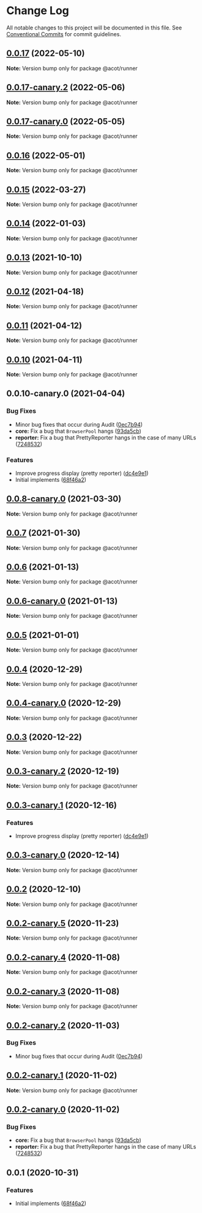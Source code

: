 # Change Log

All notable changes to this project will be documented in this file.
See [Conventional Commits](https://conventionalcommits.org) for commit guidelines.

## [0.0.17](https://github.com/acot-a11y/acot/compare/v0.0.17-canary.3...v0.0.17) (2022-05-10)

**Note:** Version bump only for package @acot/runner

## [0.0.17-canary.2](https://github.com/acot-a11y/acot/compare/v0.0.17-canary.1...v0.0.17-canary.2) (2022-05-06)

**Note:** Version bump only for package @acot/runner

## [0.0.17-canary.0](https://github.com/acot-a11y/acot/compare/v0.0.16...v0.0.17-canary.0) (2022-05-05)

**Note:** Version bump only for package @acot/runner

## [0.0.16](https://github.com/acot-a11y/acot/compare/v0.0.15...v0.0.16) (2022-05-01)

**Note:** Version bump only for package @acot/runner

## [0.0.15](https://github.com/acot-a11y/acot/compare/v0.0.14...v0.0.15) (2022-03-27)

**Note:** Version bump only for package @acot/runner

## [0.0.14](https://github.com/acot-a11y/acot/compare/v0.0.14-canary.2...v0.0.14) (2022-01-03)

**Note:** Version bump only for package @acot/runner

## [0.0.13](https://github.com/acot-a11y/acot/compare/v0.0.13-canary.0...v0.0.13) (2021-10-10)

**Note:** Version bump only for package @acot/runner

## [0.0.12](https://github.com/acot-a11y/acot/compare/v0.0.11...v0.0.12) (2021-04-18)

**Note:** Version bump only for package @acot/runner

## [0.0.11](https://github.com/acot-a11y/acot/compare/v0.0.10...v0.0.11) (2021-04-12)

**Note:** Version bump only for package @acot/runner

## [0.0.10](https://github.com/acot-a11y/acot/compare/v0.0.10-canary.0...v0.0.10) (2021-04-11)

**Note:** Version bump only for package @acot/runner

## 0.0.10-canary.0 (2021-04-04)

### Bug Fixes

- Minor bug fixes that occur during Audit ([0ec7b94](https://github.com/acot-a11y/acot/commit/0ec7b94e8f885cb45aae351d0279033367b8d94c))
- **core:** Fix a bug that `BrowserPool` hangs ([93da5cb](https://github.com/acot-a11y/acot/commit/93da5cbdf28508e4e3cf95983bf710d1675ff3da))
- **reporter:** Fix a bug that PrettyReporter hangs in the case of many URLs ([7248532](https://github.com/acot-a11y/acot/commit/7248532c0380a0483a537c124173f2191027dd54))

### Features

- Improve progress display (pretty reporter) ([dc4e9e1](https://github.com/acot-a11y/acot/commit/dc4e9e1655408a499619a690798e06ef439844be))
- Initial implements ([68f46a2](https://github.com/acot-a11y/acot/commit/68f46a250de7793795678ece40d23d927ddd075c))

## [0.0.8-canary.0](https://github.com/acot-a11y/acot/compare/@acot/runner@0.0.7...@acot/runner@0.0.8-canary.0) (2021-03-30)

**Note:** Version bump only for package @acot/runner

## [0.0.7](https://github.com/acot-a11y/acot/compare/@acot/runner@0.0.6...@acot/runner@0.0.7) (2021-01-30)

**Note:** Version bump only for package @acot/runner

## [0.0.6](https://github.com/acot-a11y/acot/compare/@acot/runner@0.0.6-canary.0...@acot/runner@0.0.6) (2021-01-13)

**Note:** Version bump only for package @acot/runner

## [0.0.6-canary.0](https://github.com/acot-a11y/acot/compare/@acot/runner@0.0.5...@acot/runner@0.0.6-canary.0) (2021-01-13)

**Note:** Version bump only for package @acot/runner

## [0.0.5](https://github.com/acot-a11y/acot/compare/@acot/runner@0.0.4...@acot/runner@0.0.5) (2021-01-01)

**Note:** Version bump only for package @acot/runner

## [0.0.4](https://github.com/acot-a11y/acot/compare/@acot/runner@0.0.4-canary.0...@acot/runner@0.0.4) (2020-12-29)

**Note:** Version bump only for package @acot/runner

## [0.0.4-canary.0](https://github.com/acot-a11y/acot/compare/@acot/runner@0.0.3...@acot/runner@0.0.4-canary.0) (2020-12-29)

**Note:** Version bump only for package @acot/runner

## [0.0.3](https://github.com/acot-a11y/acot/compare/@acot/runner@0.0.3-canary.2...@acot/runner@0.0.3) (2020-12-22)

**Note:** Version bump only for package @acot/runner

## [0.0.3-canary.2](https://github.com/acot-a11y/acot/compare/@acot/runner@0.0.3-canary.1...@acot/runner@0.0.3-canary.2) (2020-12-19)

**Note:** Version bump only for package @acot/runner

## [0.0.3-canary.1](https://github.com/acot-a11y/acot/compare/@acot/runner@0.0.3-canary.0...@acot/runner@0.0.3-canary.1) (2020-12-16)

### Features

- Improve progress display (pretty reporter) ([dc4e9e1](https://github.com/acot-a11y/acot/commit/dc4e9e1655408a499619a690798e06ef439844be))

## [0.0.3-canary.0](https://github.com/acot-a11y/acot/compare/@acot/runner@0.0.2...@acot/runner@0.0.3-canary.0) (2020-12-14)

**Note:** Version bump only for package @acot/runner

## [0.0.2](https://github.com/acot-a11y/acot/compare/@acot/runner@0.0.2-canary.5...@acot/runner@0.0.2) (2020-12-10)

**Note:** Version bump only for package @acot/runner

## [0.0.2-canary.5](https://github.com/acot-a11y/acot/compare/@acot/runner@0.0.2-canary.4...@acot/runner@0.0.2-canary.5) (2020-11-23)

**Note:** Version bump only for package @acot/runner

## [0.0.2-canary.4](https://github.com/acot-a11y/acot/compare/@acot/runner@0.0.2-canary.3...@acot/runner@0.0.2-canary.4) (2020-11-08)

**Note:** Version bump only for package @acot/runner

## [0.0.2-canary.3](https://github.com/acot-a11y/acot/compare/@acot/runner@0.0.2-canary.2...@acot/runner@0.0.2-canary.3) (2020-11-08)

**Note:** Version bump only for package @acot/runner

## [0.0.2-canary.2](https://github.com/acot-a11y/acot/compare/@acot/runner@0.0.2-canary.1...@acot/runner@0.0.2-canary.2) (2020-11-03)

### Bug Fixes

- Minor bug fixes that occur during Audit ([0ec7b94](https://github.com/acot-a11y/acot/commit/0ec7b94e8f885cb45aae351d0279033367b8d94c))

## [0.0.2-canary.1](https://github.com/acot-a11y/acot/compare/@acot/runner@0.0.2-canary.0...@acot/runner@0.0.2-canary.1) (2020-11-02)

**Note:** Version bump only for package @acot/runner

## [0.0.2-canary.0](https://github.com/acot-a11y/acot/compare/@acot/runner@0.0.1...@acot/runner@0.0.2-canary.0) (2020-11-02)

### Bug Fixes

- **core:** Fix a bug that `BrowserPool` hangs ([93da5cb](https://github.com/acot-a11y/acot/commit/93da5cbdf28508e4e3cf95983bf710d1675ff3da))
- **reporter:** Fix a bug that PrettyReporter hangs in the case of many URLs ([7248532](https://github.com/acot-a11y/acot/commit/7248532c0380a0483a537c124173f2191027dd54))

## 0.0.1 (2020-10-31)

### Features

- Initial implements ([68f46a2](https://github.com/acot-a11y/acot/commit/68f46a250de7793795678ece40d23d927ddd075c))
